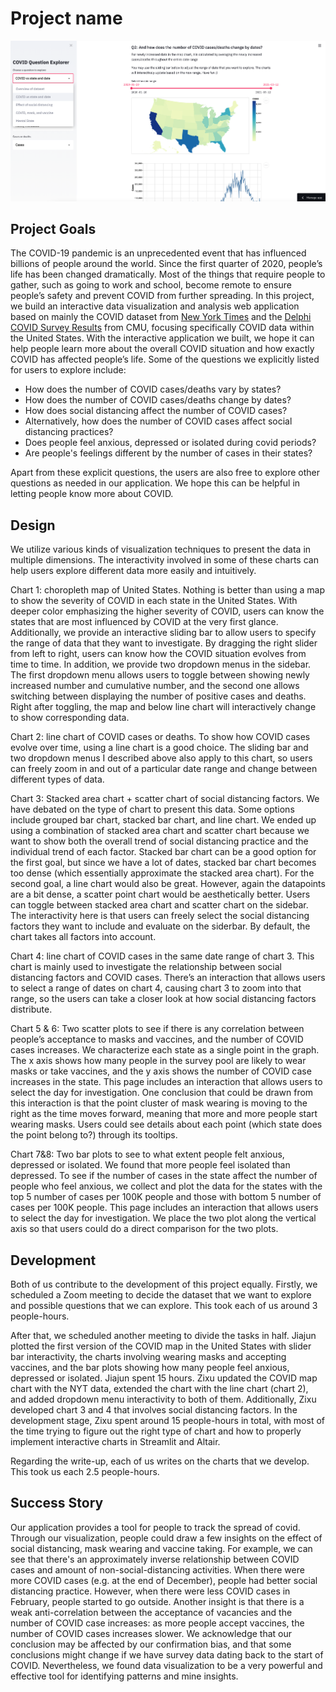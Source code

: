 # Project name

![A screenshot of your application. Could be a GIF.](screenshot.png)


## Project Goals

The COVID-19 pandemic is an unprecedented event that has influenced billions of people around the world. Since the first quarter of 2020, people’s life has been changed dramatically. Most of the things that require people to gather, such as going to work and school, become remote to ensure people’s safety and prevent COVID from further spreading. In this project, we build an interactive data visualization and analysis web application based on mainly the COVID dataset from [New York Times](https://github.com/nytimes/covid-19-data) and the [Delphi COVID Survey Results](https://delphi.cmu.edu/covidcast/survey-results/) from CMU, focusing specifically COVID data within the United States. With the interactive application we built, we hope it can help people learn more about the overall COVID situation and how exactly COVID has affected people’s life. Some of the questions we explicitly listed for users to explore include:

- How does the number of COVID cases/deaths vary by states?
- How does the number of COVID cases/deaths change by dates?
- How does social distancing affect the number of COVID cases?
- Alternatively, how does the number of COVID cases affect social distancing practices?
- Does people feel anxious, depressed or isolated during covid periods? 
- Are people's feelings different by the number of cases in their states?

Apart from these explicit questions, the users are also free to explore other questions as needed in our application. We hope this can be helpful in letting people know more about COVID.

## Design

We utilize various kinds of visualization techniques to present the data in multiple dimensions. The interactivity involved in some of these charts can help users explore different data more easily and intuitively.

Chart 1: choropleth map of United States. Nothing is better than using a map to show the severity of COVID in each state in the United States. With deeper color emphasizing the higher severity of COVID, users can know the states that are most influenced by COVID at the very first glance. Additionally, we provide an interactive sliding bar to allow users to specify the range of data that they want to investigate. By dragging the right slider from left to right, users can know how the COVID situation evolves from time to time. In addition, we provide two dropdown menus in the sidebar. The first dropdown menu allows users to toggle between showing newly increased number and cumulative number, and the second one allows switching between displaying the number of positive cases and deaths. Right after toggling, the map and below line chart will interactively change to show corresponding data.

Chart 2: line chart of COVID cases or deaths. To show how COVID cases evolve over time, using a line chart is a good choice. The sliding bar and two dropdown menus I described above also apply to this chart, so users can freely zoom in and out of a particular date range and change between different types of data.

Chart 3: Stacked area chart + scatter chart of social distancing factors. We have debated on the type of chart to present this data. Some options include grouped bar chart, stacked bar chart, and line chart. We ended up using a combination of stacked area chart and scatter chart because we want to show both the overall trend of social distancing practice and the individual trend of each factor. Stacked bar chart can be a good option for the first goal, but since we have a lot of dates, stacked bar chart becomes too dense (which essentially approximate the stacked area chart). For the second goal, a line chart would also be great. However, again the datapoints are a bit dense, a scatter point chart would be aesthetically better. Users can toggle between stacked area chart and scatter chart on the sidebar. The interactivity here is that users can freely select the social distancing factors they want to include and evaluate on the siderbar. By default, the chart takes all factors into account.

Chart 4: line chart of COVID cases in the same date range of chart 3. This chart is mainly used to investigate the relationship between social distancing factors and COVID cases. There’s an interaction that allows users to select a range of dates on chart 4, causing chart 3 to zoom into that range, so the users can take a closer look at how social distancing factors distribute.

Chart 5 & 6: Two scatter plots to see if there is any correlation between people’s acceptance to masks and vaccines, and the number of COVID cases increases. We characterize each state as a single point in the graph. The x axis shows how many people in the survey pool are likely to wear masks or take vaccines, and the y axis shows the number of COVID case increases in the state. This page includes an interaction that allows users to select the day for investigation. One conclusion that could be drawn from this interaction is that the point cluster of mask wearing is moving to the right as the time moves forward, meaning that more and more people start wearing masks. Users could see details about each point (which state does the point belong to?) through its tooltips.

Chart 7&8: Two bar plots to see to what extent people felt anxious, depressed or isolated. We found that more people feel isolated than depressed. To see if the number of cases in the state affect the number of people who feel anxious, we collect and plot the data for the states with the top 5 number of cases per 100K people and those with bottom 5 number of cases per 100K people. This page includes an interaction that allows users to select the day for investigation. We place the two plot along the vertical axis so that users could do a direct comparison for the two plots. 


## Development

Both of us contribute to the development of this project equally. Firstly, we scheduled a Zoom meeting to decide the dataset that we want to explore and possible questions that we can explore. This took each of us around 3 people-hours.

After that, we scheduled another meeting to divide the tasks in half. Jiajun plotted the first version of the COVID map in the United States with slider bar interactivity, the charts involving wearing masks and accepting vaccines, and the bar plots showing how many people feel anxious, depressed or isolated. Jiajun spent 15 hours. Zixu updated the COVID map chart with the NYT data, extended the chart with the line chart (chart 2), and added dropdown menu interactivity to both of them. Additionally, Zixu developed chart 3 and 4 that involves social distancing factors. In the development stage, Zixu spent around 15 people-hours in total, with most of the time trying to figure out the right type of chart and how to properly implement interactive charts in Streamlit and Altair.

Regarding the write-up, each of us writes on the charts that we develop. This took us each 2.5 people-hours.


## Success Story

Our application provides a tool for people to track the spread of covid. Through our visualization, people could draw a few insights on the effect of social distancing, mask wearing and vaccine taking. For example, we can see that there's an approximately inverse relationship between COVID cases and amount of non-social-distancing activities. When there were more COVID cases (e.g. at the end of December), people had better social distancing practice. However, when there were less COVID cases in February, people started to go outside. Another insight is that there is a weak anti-correlation between the acceptance of vacancies and the number of COVID case increases: as more people accept vaccines, the number of COVID cases increases slower. We acknowledge that our conclusion may be affected by our confirmation bias, and that some conclusions might change if we have survey data dating back to the start of COVID. Nevertheless, we found data visualization to be a very powerful and effective tool for identifying patterns and mine insights.

